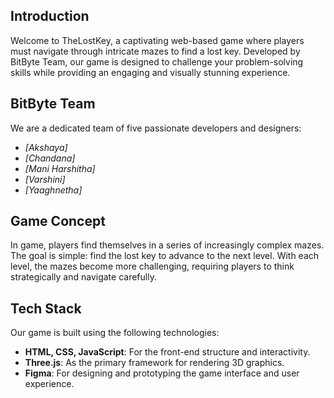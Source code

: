 ## Introduction
Welcome to TheLostKey, a captivating web-based game where players must navigate through intricate mazes to find a lost key. Developed by BitByte Team, our game is designed to challenge your problem-solving skills while providing an engaging and visually stunning experience.

## BitByte Team
We are a dedicated team of five passionate developers and designers:
- *[Akshaya]*
- *[Chandana]*
- *[Mani Harshitha]*
- *[Varshini]*
- *[Yaaghnetha]*

## Game Concept
In game, players find themselves in a series of increasingly complex mazes. The goal is simple: find the lost key to advance to the next level. With each level, the mazes become more challenging, requiring players to think strategically and navigate carefully.

## Tech Stack
Our game is built using the following technologies:
- **HTML, CSS, JavaScript**: For the front-end structure and interactivity.
- **Three.js**: As the primary framework for rendering 3D graphics.
- **Figma**: For designing and prototyping the game interface and user experience.



